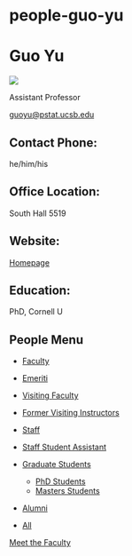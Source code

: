 # people-guo-yu

# Guo Yu

![](https://www.pstat.ucsb.edu/sites/default/files/styles/people_node/public/people/photo/Guo%20Yu_PSTAT_001.jpg?itok=iCCBjT4F)

Assistant Professor

[guoyu@pstat.ucsb.edu](mailto:guoyu@pstat.ucsb.edu)

## Contact Phone:

he/him/his

## Office Location:

South Hall 5519

## Website:

[Homepage](https://hugogogo.github.io/)

## Education:

PhD, Cornell U

## People Menu

- [Faculty](/people/academic "Faculty")
- [Emeriti](/people/emeriti "Emeriti")
- [Visiting Faculty](/people/visiting "Visiting Faculty")
- [Former Visiting Instructors](/people/lecturer "Former Visiting Instructors")
- [Staff](/people/staff)
- [Staff Student Assistant](/people/researcher "Staff Student Assistant")
- [Graduate Students](/people/student "Graduate Students")
  
  - [PhD Students](/people/student/phd "PhD Students")
  - [Masters Students](/people/student/masters "Masters Students")
- [Alumni](/people/alumni)
- [All](/people/all)

[Meet the Faculty](/people/meet-the-faculty)